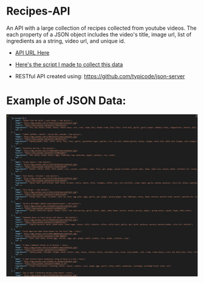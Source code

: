 # Recipes-API
An API with a large collection of recipes collected from youtube videos. The each property of a JSON object includes the video's title, image url, list of ingredients as a string, video url, and unique id. 

- [API URL Here](https://recipes-database-api.herokuapp.com/yt-recipes)

- [Here's the script I made to collect this data](https://github.com/kenny101/Youtube-Recipes-Dataset-with-Ingredients)

- RESTful API created using: https://github.com/typicode/json-server


# Example of JSON Data: 
![Figure 1-1](example.jpg)
